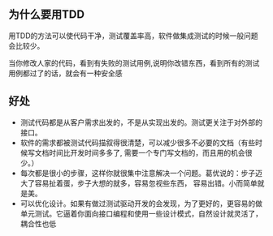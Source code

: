 ## 为什么要用TDD

用TDD的方法可以使代码干净，测试覆盖率高，软件做集成测试的时候一般问题会比较少。

当你修改人家的代码，看到有失败的测试用例,说明你改错东西，看到所有的测试用例都过了的话，就会有一种安全感

## 好处

+ 测试代码都是从客户需求出发的，不是从实现出发的。测试更关注于对外部的接口。
+ 软件的需求都被测试代码描叙得很清楚，可以减少很多不必要的文档（有些时候写文档时间比开发时间多多了, 需要一个专门写文档的，而且用的机会很少。）
+ 每次都是很小的步骤，这样你就很集中注意解决一个问题。葛优说的：步子迈大了容易扯着蛋，步子大想的就多，容易忽视些东西， 容易出错。小而简单就是美。
+ 可以优化设计。如果有做过测试驱动开发的会发现，为了更好的，更容易的做单元测试。它逼着你面向接口编程和使用一些设计模式，自然设计就灵活了，耦合性也低
